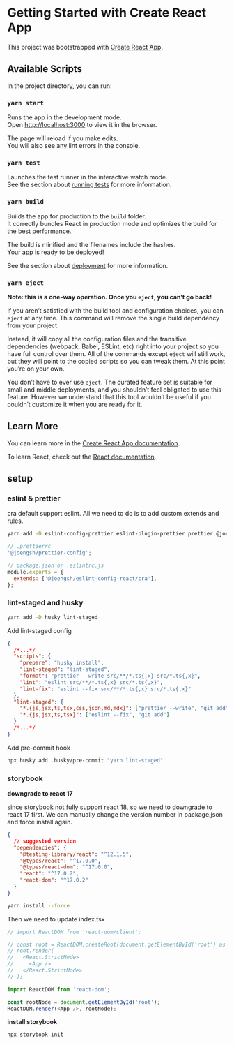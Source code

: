 # Getting Started with Create React App

This project was bootstrapped with [Create React App](https://github.com/facebook/create-react-app).

## Available Scripts

In the project directory, you can run:

### `yarn start`

Runs the app in the development mode.\
Open [http://localhost:3000](http://localhost:3000) to view it in the browser.

The page will reload if you make edits.\
You will also see any lint errors in the console.

### `yarn test`

Launches the test runner in the interactive watch mode.\
See the section about [running tests](https://facebook.github.io/create-react-app/docs/running-tests) for more information.

### `yarn build`

Builds the app for production to the `build` folder.\
It correctly bundles React in production mode and optimizes the build for the best performance.

The build is minified and the filenames include the hashes.\
Your app is ready to be deployed!

See the section about [deployment](https://facebook.github.io/create-react-app/docs/deployment) for more information.

### `yarn eject`

**Note: this is a one-way operation. Once you `eject`, you can’t go back!**

If you aren’t satisfied with the build tool and configuration choices, you can `eject` at any time. This command will remove the single build dependency from your project.

Instead, it will copy all the configuration files and the transitive dependencies (webpack, Babel, ESLint, etc) right into your project so you have full control over them. All of the commands except `eject` will still work, but they will point to the copied scripts so you can tweak them. At this point you’re on your own.

You don’t have to ever use `eject`. The curated feature set is suitable for small and middle deployments, and you shouldn’t feel obligated to use this feature. However we understand that this tool wouldn’t be useful if you couldn’t customize it when you are ready for it.

## Learn More

You can learn more in the [Create React App documentation](https://facebook.github.io/create-react-app/docs/getting-started).

To learn React, check out the [React documentation](https://reactjs.org/).

## setup

### eslint & prettier

cra default support eslint. All we need to do is to add custom extends and rules.

```bash
yarn add -D eslint-config-prettier eslint-plugin-prettier prettier @joengsh/eslint-config-react @joengsh/prettier-config
```

```javascript
// .prettierrc
'@joengsh/prettier-config';

// package.json or .eslintrc.js
module.exports = {
  extends: ['@joengsh/eslint-config-react/cra'],
};
```

### lint-staged and husky

```bash
yarn add -D husky lint-staged
```

Add lint-staged config

```json
{
  /*...*/
  "scripts": {
    "prepare": "husky install",
    "lint-staged": "lint-staged",
    "format": "prettier --write src/**/*.ts{,x} src/*.ts{,x}",
    "lint": "eslint src/**/*.ts{,x} src/*.ts{,x}",
    "lint-fix": "eslint --fix src/**/*.ts{,x} src/*.ts{,x}"
  },
  "lint-staged": {
    "*.{js,jsx,ts,tsx,css,json,md,mdx}": ["prettier --write", "git add"],
    "*.{js,jsx,ts,tsx}": ["eslint --fix", "git add"]
  }
  /*...*/
}
```

Add pre-commit hook

```bash
npx husky add .husky/pre-commit "yarn lint-staged"
```

### storybook

**downgrade to react 17**

since storybook not fully support react 18, so we need to downgrade to react 17 first. We can manually change the version number in package.json and force install again.

```json
{
  // suggested version
  "dependencies": {
    "@testing-library/react": "^12.1.5",
    "@types/react": "^17.0.0",
    "@types/react-dom": "^17.0.0",
    "react": "^17.0.2",
    "react-dom": "^17.0.2"
  }
}
```

```bash
yarn install --force
```

Then we need to update index.tsx

```typescript
// import ReactDOM from 'react-dom/client';

// const root = ReactDOM.createRoot(document.getElementById('root') as HTMLElement);
// root.render(
//   <React.StrictMode>
//     <App />
//   </React.StrictMode>
// );

import ReactDOM from 'react-dom';

const rootNode = document.getElementById('root');
ReactDOM.render(<App />, rootNode);
```

**install storybook**

```bash
npx storybook init
```
